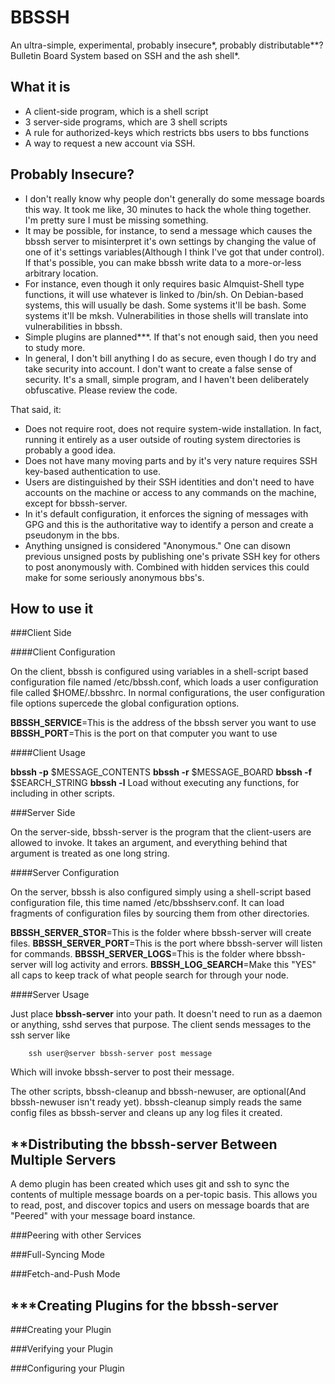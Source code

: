 BBSSH
=====

An ultra-simple, experimental, probably insecure\*, probably distributable\*\*?
Bulletin Board System based on SSH and the ash shell\*.

What it is
----------

  * A client-side program, which is a shell script
  * 3 server-side programs, which are 3 shell scripts
  * A rule for authorized-keys which restricts bbs users to bbs functions
  * A way to request a new account via SSH.
  
Probably Insecure?
------------------

  * I don't really know why people don't generally do some message boards this
  way. It took me like, 30 minutes to hack the whole thing together. I'm pretty
  sure I must be missing something.
  * It may be possible, for instance, to send a message which causes the bbssh
  server to misinterpret it's own settings by changing the value of one of it's
  settings variables(Although I think I've got that under control). If that's
  possible, you can make bbssh write data to a more-or-less arbitrary location.
  * For instance, even though it only requires basic Almquist-Shell type
  functions, it will use whatever is linked to /bin/sh. On Debian-based
  systems, this will usually be dash. Some systems it'll be bash. Some systems
  it'll be mksh. Vulnerabilities in those shells will translate into
  vulnerabilities in bbssh.
  * Simple plugins are planned\*\*\*. If that's not enough said, then you need
  to study more.
  * In general, I don't bill anything I do as secure, even though I do try and
  take security into account. I don't want to create a false sense of security.
  It's a small, simple program, and I haven't been deliberately obfuscative.
  Please review the code.
  
That said, it:

  * Does not require root, does not require system-wide installation. In fact,
  running it entirely as a user outside of routing system directories is
  probably a good idea.
  * Does not have many moving parts and by it's very nature requires SSH
  key-based authentication to use.
  * Users are distinguished by their SSH identities and don't need to have
  accounts on the machine or access to any commands on the machine, except for
  bbssh-server.
  * In it's default configuration, it enforces the signing of messages with GPG
  and this is the authoritative way to identify a person and create a pseudonym
  in the bbs.
  * Anything unsigned is considered "Anonymous." One can disown previous 
  unsigned posts by publishing one's private SSH key for others to post 
  anonymously with. Combined with hidden services this could make for some
  seriously anonymous bbs's.
  
How to use it
-------------

###Client Side

####Client Configuration

On the client, bbssh is configured using variables in a shell-script based
configuration file named /etc/bbssh.conf, which loads a user configuration file
called $HOME/.bbsshrc. In normal configurations, the user configuration file
options supercede the global configuration options.

**BBSSH_SERVICE**=This is the address of the bbssh server you want to use
**BBSSH_PORT**=This is the port on that computer you want to use

####Client Usage

**bbssh -p** $MESSAGE_CONTENTS
**bbssh -r** $MESSAGE_BOARD
**bbssh -f** $SEARCH_STRING
**bbssh -l** Load without executing any functions, for including in other
scripts.

###Server Side

On the server-side, bbssh-server is the program that the client-users are
allowed to invoke. It takes an argument, and everything behind that argument is
treated as one long string.

####Server Configuration

On the server, bbssh is also configured simply using a shell-script based
configuration file, this time named /etc/bbsshserv.conf. It can load fragments
of configuration files by sourcing them from other directories.

**BBSSH_SERVER_STOR**=This is the folder where bbssh-server will create files.
**BBSSH_SERVER_PORT**=This is the port where bbssh-server will listen for
commands.
**BBSSH_SERVER_LOGS**=This is the folder where bbssh-server will log activity
and errors.
**BBSSH_LOG_SEARCH**=Make this "YES" all caps to keep track of what people
search for through your node.

####Server Usage

Just place **bbssh-server** into your path. It doesn't need to run as a daemon
or anything, sshd serves that purpose. The client sends messages to the ssh
server like

        ssh user@server bbssh-server post message
        
Which will invoke bbssh-server to post their message.

The other scripts, bbssh-cleanup and bbssh-newuser, are optional(And
bbssh-newuser isn't ready yet). bbssh-cleanup simply reads the same config files
as bbssh-server and cleans up any log files it created.

\*\*Distributing the bbssh-server Between Multiple Servers
----------------------------------------------------------

A demo plugin has been created which uses git and ssh to sync the contents of
multiple message boards on a per-topic basis. This allows you to read, post, and
discover topics and users on message boards that are "Peered" with your message
board instance.

###Peering with other Services



###Full-Syncing Mode

###Fetch-and-Push Mode

\*\*\*Creating Plugins for the bbssh-server
-------------------------------------------

###Creating your Plugin

###Verifying your Plugin

###Configuring your Plugin

